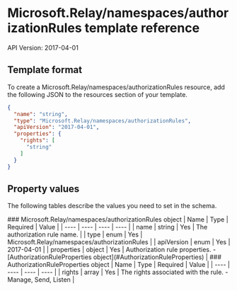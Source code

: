 # Microsoft.Relay/namespaces/authorizationRules template reference
API Version: 2017-04-01
## Template format

To create a Microsoft.Relay/namespaces/authorizationRules resource, add the following JSON to the resources section of your template.

```json
{
  "name": "string",
  "type": "Microsoft.Relay/namespaces/authorizationRules",
  "apiVersion": "2017-04-01",
  "properties": {
    "rights": [
      "string"
    ]
  }
}
```
## Property values

The following tables describe the values you need to set in the schema.

<a id="Microsoft.Relay/namespaces/authorizationRules" />
### Microsoft.Relay/namespaces/authorizationRules object
|  Name | Type | Required | Value |
|  ---- | ---- | ---- | ---- |
|  name | string | Yes | The authorization rule name. |
|  type | enum | Yes | Microsoft.Relay/namespaces/authorizationRules |
|  apiVersion | enum | Yes | 2017-04-01 |
|  properties | object | Yes | Authorization rule properties. - [AuthorizationRuleProperties object](#AuthorizationRuleProperties) |


<a id="AuthorizationRuleProperties" />
### AuthorizationRuleProperties object
|  Name | Type | Required | Value |
|  ---- | ---- | ---- | ---- |
|  rights | array | Yes | The rights associated with the rule. - Manage, Send, Listen |

